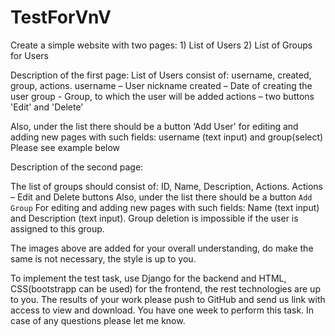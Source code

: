 # TestForVnV

Create a simple website with two pages: 1) List of Users 2) List of Groups for Users 

Description of the first page:
List of Users consist of: username, created, group, actions.
username – User nickname 
created – Date of creating the user
group - Group, to which the user will be added 
actions – two buttons 'Edit' and 'Delete'

Also, under the list there should be a button ‘Add User'
for editing and adding new pages with such fields: username (text input) and group(select)
Please see example below

Description of the second page:

The list of groups should consist of: ID, Name, Description, Actions.
Actions – Edit and Delete buttons 
Also, under the list there should be a button `Add Group`
For editing and adding new pages with such fields: Name (text input) and Description (text input).
Group deletion is impossible if the user is assigned to this group. 


The images above are added for your overall understanding, do make the same is not necessary, the style is up to you.

To implement the test task, use Django for the backend and HTML, CSS(bootstrapp can be used) for the frontend, the rest technologies are up to you.
The results of your work please push to  GitHub and send us link with access to view and download. 
You have one week to perform this task. In case of any questions please let me know.  
